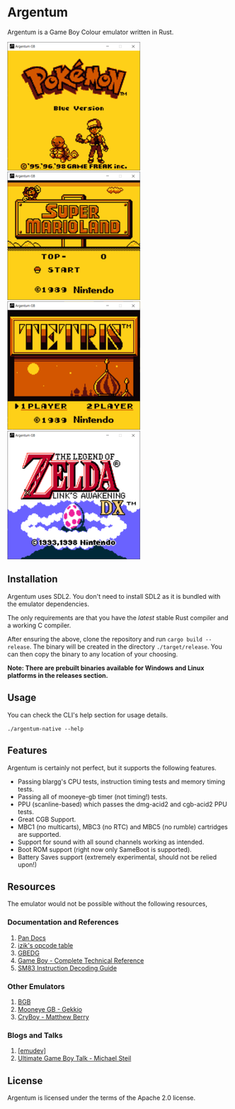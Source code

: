 # Argentum

Argentum is a Game Boy Colour emulator written in Rust.

<img src="./README/Pokemon.png" width="300"/> &nbsp;
<img src="./README/Mario.png" width="300"/> &nbsp;
<img src="./README/Tetris.png" width="300"/> &nbsp;
<img src="./README/Zelda.png" width="300"/> &nbsp;

## Installation

Argentum uses SDL2. You don't need to install SDL2 as it is bundled with
the emulator dependencies.

The only requirements are that you have the _latest_ stable Rust compiler and
a working C compiler.

After ensuring the above, clone the repository and run `cargo build --release`. The binary will be created
in the directory `./target/release`. You can then copy the binary to any location of your choosing.

**Note: There are prebuilt binaries available for Windows and Linux platforms in the
releases section.**

## Usage

You can check the CLI's help section for usage details.

```ascii
./argentum-native --help
```

## Features

Argentum is certainly not perfect, but it supports the following features.

- Passing blargg's CPU tests, instruction timing tests and memory timing tests.
- Passing all of mooneye-gb timer (not timing!) tests.
- PPU (scanline-based) which passes the dmg-acid2 and cgb-acid2 PPU tests.
- Great CGB Support.
- MBC1 (no multicarts), MBC3 (no RTC) and MBC5 (no rumble) cartridges are supported.
- Support for sound with all sound channels working as intended.
- Boot ROM support (right now only SameBoot is supported).
- Battery Saves support (extremely experimental, should not be relied upon!)

## Resources

The emulator would not be possible without the following resources,

### Documentation and References

1. [Pan Docs](https://gbdev.io/pandocs/)
2. [izik's opcode table](https://izik1.github.io/gbops/index.html)
3. [GBEDG](https://hacktix.github.io/GBEDG/)
4. [Game Boy - Complete Technical Reference](https://gekkio.fi/files/gb-docs/gbctr.pdf)
5. [SM83 Instruction Decoding Guide](https://cdn.discordapp.com/attachments/465586075830845475/742438340078469150/SM83_decoding.pdf)

### Other Emulators

1. [BGB](http://bgb.bircd.org/)
2. [Mooneye GB - Gekkio](https://github.com/Gekkio/mooneye-gb)
3. [CryBoy - Matthew Berry](https://github.com/mattrberry/CryBoy)

### Blogs and Talks

1. [[emudev]](http://emudev.de/gameboy-emulator/overview/)
2. [Ultimate Game Boy Talk - Michael Steil](https://www.youtube.com/watch?v=HyzD8pNlpwI)

## License

Argentum is licensed under the terms of the Apache 2.0 license.
